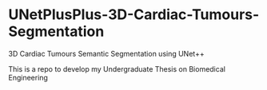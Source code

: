 # UNetPlusPlus-3D-Cardiac-Tumours-Segmentation

3D Cardiac Tumours Semantic Segmentation using UNet++

This is a repo to develop my Undergraduate Thesis on Biomedical Engineering
